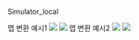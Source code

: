 Simulator_local

맵 변환 예시1
<img src="https://raw.githubusercontent.com/dlams/Simulator_local/c0f31f6cc3c3ef2ad4735d285e663c57352a6fe9/resource/custom_map1.png">
<img src="https://raw.githubusercontent.com/dlams/Simulator_local/c0f31f6cc3c3ef2ad4735d285e663c57352a6fe9/resource/map_1.png">
맵 변환 예시2
<img src="https://raw.githubusercontent.com/dlams/Simulator_local/c0f31f6cc3c3ef2ad4735d285e663c57352a6fe9/resource/custom_map2.png">
<img src="https://raw.githubusercontent.com/dlams/Simulator_local/c0f31f6cc3c3ef2ad4735d285e663c57352a6fe9/resource/map_2.png">
